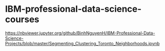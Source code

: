 # IBM-professional-data-science-courses
https://nbviewer.jupyter.org/github/BinhNguyenH/IBM-Professional-Data-Science-Projects/blob/master/Segmenting_Clustering_Toronto_Neighborhoods.ipynb
